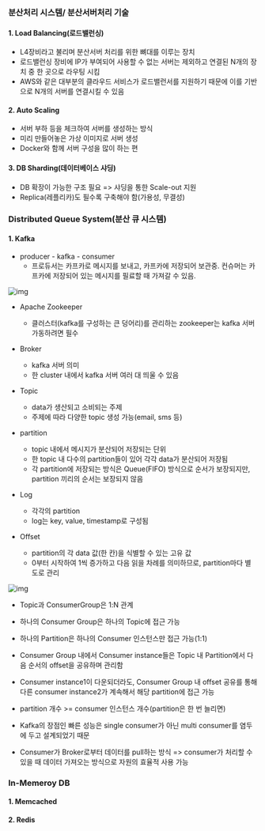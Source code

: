 ### 분산처리 시스템/ 분산서버처리 기술

#### 1. Load Balancing(로드밸런싱)

- L4장비라고 불리며 분산서버 처리를 위한 뼈대를 이루는 장치
- 로드밸런싱 장비에 IP가 부여되어 사용할 수 없는 서버는 제외하고 연결된 N개의 장치 중 한 곳으로 라우팅 시킴
- AWS와 같은 대부분의 클라우드 서비스가 로드밸런서를 지원하기 때문에 이를 기반으로 N개의 서버를 연결시킬 수 있음

#### 2. Auto Scaling

- 서버 부하 등을 체크하여 서버를 생성하는 방식
- 미리 만들어놓은 가상 이미지로 서버 생성
- Docker와 함께 서버 구성을 많이 하는 편

#### 3. DB Sharding(데이터베이스 샤딩)

- DB 확장이 가능한 구조 필요 => 샤딩을 통한 Scale-out 지원
- Replica(레플리카)도 필수록 구축해야 함(가용성, 무결성)





### Distributed Queue System(분산 큐 시스템)

#### 1. Kafka

- producer - kafka - consumer
  - 프로듀서는 카프카로 메시지를 보내고, 카프카에 저장되어 보관중. 컨슈머는 카프카에 저장되어 있는 메시지를 필료할 때 가져갈 수 있음.

![img](https://t1.daumcdn.net/cfile/tistory/99745A4B5E633AF321)

- Apache Zookeeper
  - 클러스터(kafka를 구성하는 큰 덩어리)를 관리하는 zookeeper는 kafka 서버 가동하려면 필수

- Broker
  - kafka 서버 의미
  - 한 cluster 내에서 kafka 서버 여러 대 띄울 수 있음

- Topic

  - data가 생산되고 소비되는 주제
  - 주제에 따라 다양한 topic 생성 가능(email, sms 등)

- partition

  - topic 내에서 메시지가 분산되어 저장되는 단위
  - 한 topic 내 다수의 partition들이 있어 각각 data가 분산되어 저장됨
  - 각 partition에 저장되는 방식은 Queue(FIFO) 방식으로 순서가 보장되지만, partition 끼리의 순서는 보장되지 않음

- Log

  - 각각의 partition
  - log는 key, value, timestamp로 구성됨

- Offset

  - partition의 각 data 값(한 칸)을 식별할 수 있는 고유 값
  - 0부터 시작하여 1씩 증가하고 다음 읽을 차례를 의미하므로, partition마다 별도로 관리

  

![img](https://t1.daumcdn.net/cfile/tistory/998728405E6370AA1F)



- Topic과 ConsumerGroup은 1:N 관계

- 하나의 Consumer Group은 하나의 Topic에 접근 가능

- 하나의 Partition은 하나의 Consumer 인스턴스만 접근 가능(1:1)

- Consumer Group 내에서 Consumer instance들은 Topic 내 Partition에서 다음 순서의 offset을 공유하며 관리함

- Consumer instance1이 다운되더라도, Consumer Group 내 offset 공유를 통해 다른 consumer instance2가 계속해서 해당 partition에 접근 가능

- partition 개수 >= consumer 인스턴스 개수(partition은 한 번 늘리면)

- Kafka의 장점인 빠른 성능은 single consumer가 아닌 multi consumer를 염두에 두고 설계되었기 때문

- Consumer가 Broker로부터 데이터를 pull하는 방식 => consumer가 처리할 수 있을 때 데이터 가져오는 방식으로 자원의 효율적 사용 가능

  









### In-Memeroy DB

#### 1. Memcached 



#### 2. Redis


